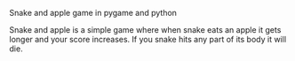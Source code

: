 Snake and apple game in pygame and python

Snake and apple is a simple game where when snake eats an apple it gets longer and your score increases. If you snake hits any part of its body it will die.
